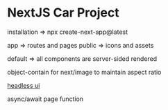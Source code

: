 # NextJS Car Project

installation => npx create-next-app@latest

app => routes and pages
public => icons and assets

default => all components are server-sided rendered

object-contain for next/image to maintain aspect ratio

[headless ui](https://headlessui.com/)

async/await page function
